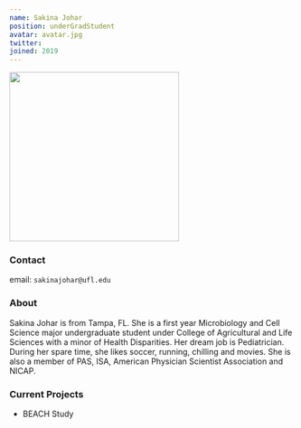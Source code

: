 ```yaml
---
name: Sakina Johar
position: underGradStudent
avatar: avatar.jpg
twitter:
joined: 2019
---
```


<img width="300" src="{{site.baseurl}}/images/people/{{page.avatar}}" data-action="zoom">

### Contact

email: `sakinajohar@ufl.edu` <br>


### About

Sakina Johar is from Tampa, FL. She is a first year Microbiology and Cell Science major undergraduate student under College of Agricultural and Life Sciences with a minor of Health Disparities. Her dream job is Pediatrician. During her spare time, she likes soccer, running, chilling and movies. She is also a member of PAS, ISA, American Physician Scientist Association and NICAP.

### Current Projects

- BEACH Study


